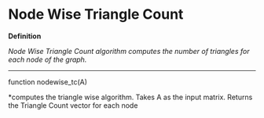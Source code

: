 # Node Wise Triangle Count

**Definition** 

*Node Wise Triangle Count algorithm computes the number of triangles for each node of the graph.*

***


function nodewise_tc(A)

*computes the triangle wise algorithm. Takes A as the input matrix. Returns the Triangle Count vector for each node